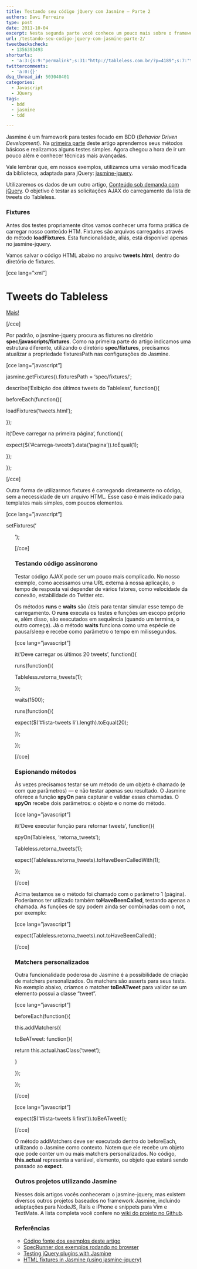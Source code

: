 ```yaml
---
title: Testando seu código jQuery com Jasmine – Parte 2
authors: Davi Ferreira
type: post
date: 2011-10-04
excerpt: Nesta segunda parte você conhece um pouco mais sobre o framework de testes Jasmine. Aprenda a criar matchers personalizados e testar AJAX e métodos em objetos.
url: /testando-seu-codigo-jquery-com-jasmine-parte-2/
tweetbackscheck:
  - 1356393493
shorturls:
  - 'a:3:{s:9:"permalink";s:31:"http://tableless.com.br/?p=4189";s:7:"tinyurl";s:26:"http://tinyurl.com/6kyqegk";s:4:"isgd";s:19:"http://is.gd/3Ae4hM";}'
twittercomments:
  - 'a:0:{}'
dsq_thread_id: 503040401
categories:
  - Javascript
  - JQuery
tags:
  - bdd
  - jasmine
  - tdd

---
```

Jasmine é um framework para testes focado em BDD (_Behavior Driven Development_). Na [primeira parte][1] deste artigo aprendemos seus métodos básicos e realizamos alguns testes simples. Agora chegou a hora de ir um pouco além e conhecer técnicas mais avançadas.

Vale lembrar que, em nossos exemplos, utilizamos uma versão modificada da biblioteca, adaptada para jQuery: [jasmine-jquery][2].

Utilizaremos os dados de um outro artigo, [Conteúdo sob demanda com jQuery][3]. O objetivo é testar as solicitações AJAX do carregamento da lista de tweets do Tableless.

### Fixtures

Antes dos testes propriamente ditos vamos conhecer uma forma prática de carregar nosso conteúdo HTM. Fixtures são arquivos carregados através do método **loadFixtures**. Esta funcionalidade, aliás, está disponível apenas no jasmine-jquery.

Vamos salvar o código HTML abaixo no arquivo **tweets.html**, dentro do diretório de fixtures.

[cce lang=&#8221;xml&#8221;]
  
<div id=&#8221;container&#8221;>
    
<h1>Tweets do Tableless</h1>
    
<ul id=&#8221;lista-tweets&#8221;></ul>
    
<p><a href=&#8221;#&#8221; id=&#8221;carrega-tweets&#8221; data-pagina=&#8221;1&#8243;>Mais!</a></p>
  
</div>
  
[/cce]

Por padrão, o jasmine-jquery procura as fixtures no diretório **spec/javascripts/fixtures**. Como na primeira parte do artigo indicamos uma estrutura diferente, utilizando o diretório **spec/fixtures**, precisamos atualizar a propriedade fixturesPath nas configurações do Jasmine.

[cce lang=&#8221;javascript&#8221;]
  
jasmine.getFixtures().fixturesPath = &#8216;spec/fixtures/&#8217;; 

describe(&#8216;Exibição dos últimos tweets do Tableless&#8217;, function(){
    
beforeEach(function(){
      
loadFixtures(&#8216;tweets.html&#8217;);
    
});

it(&#8216;Deve carregar na primeira página&#8217;, function(){
      
expect($(&#8216;#carrega-tweets&#8217;).data(&#8216;pagina&#8217;)).toEqual(1);
    
});
  
});
  
[/cce]

Outra forma de utilizarmos fixtures é carregando diretamente no código, sem a necessidade de um arquivo HTML. Esse caso é mais indicado para templates mais simples, com poucos elementos.

[cce lang=&#8221;javascript&#8221;]
  
setFixtures(&#8216;<ul id=&#8221;lista-tweets&#8221; />&#8217;);
  
[/cce]

### Testando código assíncrono

Testar código AJAX pode ser um pouco mais complicado. No nosso exemplo, como acessamos uma URL externa à nossa aplicação, o tempo de resposta vai depender de vários fatores, como velocidade da conexão, estabilidade do Twitter etc.

Os métodos **runs** e **waits** são úteis para tentar simular esse tempo de carregamento. O **runs** executa os testes e funções um escopo próprio e, além disso, são executados em sequência (quando um termina, o outro começa). Já o método **waits** funciona como uma espécie de pausa/sleep e recebe como parâmetro o tempo em milissegundos.

[cce lang=&#8221;javascript&#8221;]
  
it(&#8216;Deve carregar os últimos 20 tweets&#8217;, function(){
    
runs(function(){
      
Tableless.retorna_tweets(1);
    
});
    
waits(1500);
    
runs(function(){
      
expect($(&#8216;#lista-tweets li&#8217;).length).toEqual(20);
    
});
  
});
  
[/cce]

### Espionando métodos

Às vezes precisamos testar se um método de um objeto é chamado (e com que parâmetros) &mdash; e não testar apenas seu resultado. O Jasmine oferece a função **spyOn** para capturar e validar essas chamadas. O **spyOn** recebe dois parâmetros: o objeto e o nome do método.

[cce lang=&#8221;javascript&#8221;]
  
it(&#8216;Deve executar função para retornar tweets&#8217;, function(){
    
spyOn(Tableless, &#8216;retorna_tweets&#8217;);
    
Tableless.retorna_tweets(1);
    
expect(Tableless.retorna_tweets).toHaveBeenCalledWith(1);
  
});
  
[/cce]

Acima testamos se o método foi chamado com o parâmetro 1 (página). Poderíamos ter utilizado também **toHaveBeenCalled**, testando apenas a chamada. As funções de spy podem ainda ser combinadas com o not, por exemplo:

[cce lang=&#8221;javascript&#8221;]
  
expect(Tableless.retorna_tweets).not.toHaveBeenCalled();
  
[/cce]

### Matchers personalizados

Outra funcionalidade poderosa do Jasmine é a possibilidade de criação de matchers personalizados. Os matchers são asserts para seus tests. No exemplo abaixo, criamos o matcher **toBeATweet** para validar se um elemento possui a classe &#8220;tweet&#8221;.

[cce lang=&#8221;javascript&#8221;]
  
beforeEach(function(){
    
this.addMatchers({
      
toBeATweet: function(){
                    
return this.actual.hasClass(&#8216;tweet&#8217;);
                  
}
    
});
  
});
  
[/cce]

[cce lang=&#8221;javascript&#8221;]
  
expect($(&#8216;#lista-tweets li:first&#8217;)).toBeATweet();
  
[/cce]

O método addMatchers deve ser executado dentro do beforeEach, utilizando o Jasmine como contexto. Notem que ele recebe um objeto que pode conter um ou mais matchers personalizados. No código, **this.actual** representa a variável, elemento, ou objeto que estará sendo passado ao **expect**.

### Outros projetos utilizando Jasmine

Nesses dois artigos vocês conheceram o jasmine-jquery, mas existem diversos outros projetos baseados no framework Jasmine, incluindo adaptações para NodeJS, Rails e iPhone e snippets para Vim e TextMate. A lista completa você confere no [wiki do projeto no Github][4].

### Referências

  * [Código fonte dos exemplos deste artigo][5]
  * [SpecRunner dos exemplos rodando no browser][6]
  * [Testing jQuery plugins with Jasmine][7]
  * [HTML fixtures in Jasmine (using jasmine-jquery)][8]

 [1]: http://tableless.com.br/testando-seu-codigo-jquery-com-jasmine-parte-1/
 [2]: https://github.com/velesin/jasmine-jquery
 [3]: http://tableless.com.br/conteudo-sob-demanda-com-jquery/
 [4]: https://github.com/pivotal/jasmine/wiki/Related-projects
 [5]: https://github.com/tableless/exemplos/tree/gh-pages/jasmine-parte-2
 [6]: http://tableless.github.com/exemplos/jasmine-parte-2/tests/SpecRunner.html
 [7]: http://f.souza.cc/2011/05/testing-jquery-plugins-with-jasmine/
 [8]: http://testdrivenwebsites.com/2010/07/29/html-fixtures-in-jasmine-using-jasmine-jquery/